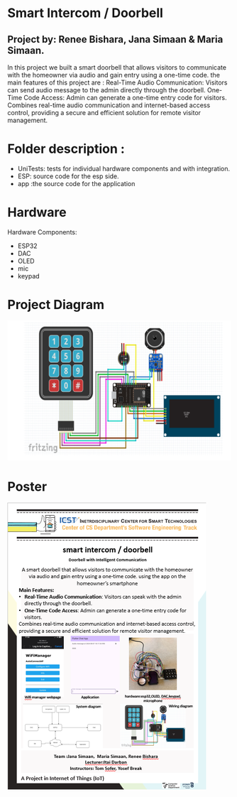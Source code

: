 # __Smart Intercom / Doorbell__
## Project by: Renee Bishara, Jana Simaan & Maria Simaan.
In this project we built a smart doorbell that allows visitors to communicate with the homeowner via audio and gain entry using a one-time code. 
the main features of this project are : 
Real-Time Audio Communication: Visitors can send audio message to the admin directly through the doorbell.
One-Time Code Access: Admin can generate a one-time entry code for visitors.
Combines real-time audio communication and internet-based access control, providing a secure and efficient solution for remote visitor management.

# Folder description :
- UniTests: tests for individual hardware components and with integration.
- ESP: source code for the esp side.
- app :the source code for the application

# Hardware
Hardware Components:
- ESP32
- DAC
- OLED
- mic
- keypad

# __Project Diagram__
![Project Diagram](images/Project_Diagram.png)

# __Poster__
![Project poster](images/poster.png)
